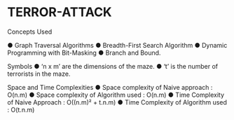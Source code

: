 # TERROR-ATTACK

Concepts Used

● Graph Traversal Algorithms
● Breadth-First Search Algorithm
● Dynamic Programming with Bit-Masking
● Branch and Bound.

Symbols
● ‘n x m’ are the dimensions of the maze.
● ‘t’ is the number of terrorists in the maze.

Space and Time Complexities
● Space complexity of Naive approach : O(n.m)
● Space complexity of Algorithm used : O(n.m)
● Time Complexity of Naive Approach : O((n.m)² + t.n.m)
● Time Complexity of Algorithm used : O(t.n.m)
